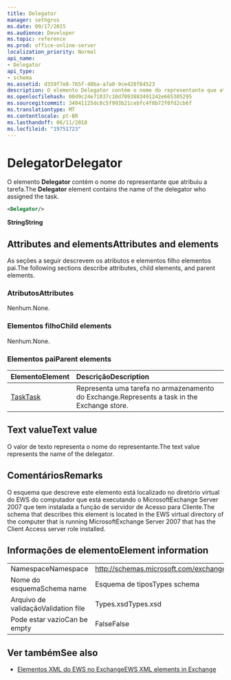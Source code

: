 ```yaml
---
title: Delegator
manager: sethgros
ms.date: 09/17/2015
ms.audience: Developer
ms.topic: reference
ms.prod: office-online-server
localization_priority: Normal
api_name:
- Delegator
api_type:
- schema
ms.assetid: d359f7e8-765f-40ba-a7a0-9ce428f84523
description: O elemento Delegator contém o nome do representante que atribuiu a tarefa.
ms.openlocfilehash: 00d9c24e71037c10d7093883491242e665305295
ms.sourcegitcommit: 34041125dc8c5f993b21cebfc4f8b72f0fd2cb6f
ms.translationtype: MT
ms.contentlocale: pt-BR
ms.lasthandoff: 06/11/2018
ms.locfileid: "19751723"
---
```

# <a name="delegator"></a><span data-ttu-id="fb6af-103">Delegator</span><span class="sxs-lookup"><span data-stu-id="fb6af-103">Delegator</span></span>

<span data-ttu-id="fb6af-104">O elemento **Delegator** contém o nome do representante que atribuiu a tarefa.</span><span class="sxs-lookup"><span data-stu-id="fb6af-104">The **Delegator** element contains the name of the delegator who assigned the task.</span></span> 
  
```xml
<Delegator/>
```

<span data-ttu-id="fb6af-105">**String**</span><span class="sxs-lookup"><span data-stu-id="fb6af-105">**String**</span></span>

## <a name="attributes-and-elements"></a><span data-ttu-id="fb6af-106">Attributes and elements</span><span class="sxs-lookup"><span data-stu-id="fb6af-106">Attributes and elements</span></span>

<span data-ttu-id="fb6af-107">As seções a seguir descrevem os atributos e elementos filho elementos pai.</span><span class="sxs-lookup"><span data-stu-id="fb6af-107">The following sections describe attributes, child elements, and parent elements.</span></span>
  
### <a name="attributes"></a><span data-ttu-id="fb6af-108">Atributos</span><span class="sxs-lookup"><span data-stu-id="fb6af-108">Attributes</span></span>

<span data-ttu-id="fb6af-109">Nenhum.</span><span class="sxs-lookup"><span data-stu-id="fb6af-109">None.</span></span>
  
### <a name="child-elements"></a><span data-ttu-id="fb6af-110">Elementos filho</span><span class="sxs-lookup"><span data-stu-id="fb6af-110">Child elements</span></span>

<span data-ttu-id="fb6af-111">Nenhum.</span><span class="sxs-lookup"><span data-stu-id="fb6af-111">None.</span></span>
  
### <a name="parent-elements"></a><span data-ttu-id="fb6af-112">Elementos pai</span><span class="sxs-lookup"><span data-stu-id="fb6af-112">Parent elements</span></span>

|<span data-ttu-id="fb6af-113">**Elemento**</span><span class="sxs-lookup"><span data-stu-id="fb6af-113">**Element**</span></span>|<span data-ttu-id="fb6af-114">**Descrição**</span><span class="sxs-lookup"><span data-stu-id="fb6af-114">**Description**</span></span>|
|:-----|:-----|
|[<span data-ttu-id="fb6af-115">Task</span><span class="sxs-lookup"><span data-stu-id="fb6af-115">Task</span></span>](task.md) <br/> |<span data-ttu-id="fb6af-116">Representa uma tarefa no armazenamento do Exchange.</span><span class="sxs-lookup"><span data-stu-id="fb6af-116">Represents a task in the Exchange store.</span></span>  <br/> |
   
## <a name="text-value"></a><span data-ttu-id="fb6af-117">Text value</span><span class="sxs-lookup"><span data-stu-id="fb6af-117">Text value</span></span>

<span data-ttu-id="fb6af-118">O valor de texto representa o nome do representante.</span><span class="sxs-lookup"><span data-stu-id="fb6af-118">The text value represents the name of the delegator.</span></span>
  
## <a name="remarks"></a><span data-ttu-id="fb6af-119">Comentários</span><span class="sxs-lookup"><span data-stu-id="fb6af-119">Remarks</span></span>

<span data-ttu-id="fb6af-120">O esquema que descreve este elemento está localizado no diretório virtual do EWS do computador que está executando o MicrosoftExchange Server 2007 que tem instalada a função de servidor de Acesso para Cliente.</span><span class="sxs-lookup"><span data-stu-id="fb6af-120">The schema that describes this element is located in the EWS virtual directory of the computer that is running MicrosoftExchange Server 2007 that has the Client Access server role installed.</span></span>
  
## <a name="element-information"></a><span data-ttu-id="fb6af-121">Informações de elemento</span><span class="sxs-lookup"><span data-stu-id="fb6af-121">Element information</span></span>

|||
|:-----|:-----|
|<span data-ttu-id="fb6af-122">Namespace</span><span class="sxs-lookup"><span data-stu-id="fb6af-122">Namespace</span></span>  <br/> |http://schemas.microsoft.com/exchange/services/2006/types  <br/> |
|<span data-ttu-id="fb6af-123">Nome do esquema</span><span class="sxs-lookup"><span data-stu-id="fb6af-123">Schema name</span></span>  <br/> |<span data-ttu-id="fb6af-124">Esquema de tipos</span><span class="sxs-lookup"><span data-stu-id="fb6af-124">Types schema</span></span>  <br/> |
|<span data-ttu-id="fb6af-125">Arquivo de validação</span><span class="sxs-lookup"><span data-stu-id="fb6af-125">Validation file</span></span>  <br/> |<span data-ttu-id="fb6af-126">Types.xsd</span><span class="sxs-lookup"><span data-stu-id="fb6af-126">Types.xsd</span></span>  <br/> |
|<span data-ttu-id="fb6af-127">Pode estar vazio</span><span class="sxs-lookup"><span data-stu-id="fb6af-127">Can be empty</span></span>  <br/> |<span data-ttu-id="fb6af-128">False</span><span class="sxs-lookup"><span data-stu-id="fb6af-128">False</span></span>  <br/> |
   
## <a name="see-also"></a><span data-ttu-id="fb6af-129">Ver também</span><span class="sxs-lookup"><span data-stu-id="fb6af-129">See also</span></span>

- [<span data-ttu-id="fb6af-130">Elementos XML do EWS no Exchange</span><span class="sxs-lookup"><span data-stu-id="fb6af-130">EWS XML elements in Exchange</span></span>](ews-xml-elements-in-exchange.md)

